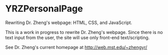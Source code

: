 YRZPersonalPage
===============

Rewriting Dr. Zheng's webpage: HTML, CSS, and JavaScript.

This is a work in progress to rewrite Dr. Zheng's webpage.  Since there is no text input from the user, the site will use only front-end text/scripting.

See Dr. Zheng's current homepage at http://web.mst.edu/~zhengyr/
